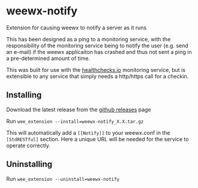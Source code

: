# weewx-notify
Extension for causing weewx to notify a server as it runs

This has been designed as a ping to a monitoring service, with the responsibility of the monitoring service being to
notify the user (e.g. send an e-mail) if the weewx applicaiton has crashed and thus not sent a ping in a pre-determined
amount of time.

This was built for use with the [healthchecks.io](https://healthchecks.io/) monitoring service, but is extensible to 
any service that simply needs a http/https call for a checkin.

## Installing

Download the latest release from the [github releases](https://github.com/teeks99/weewx-notify/releases) page

Run `wee_extension --install=weewx-notify_X.X.tar.gz`

This will automatically add a `[[Notify]]` to your weewx.conf in the `[StdRESTful]` section. Here a unique URL will be 
needed for the service to operate correctly. 

## Uninstalling

Run `wee_extension --uninstall=weewx-notify`